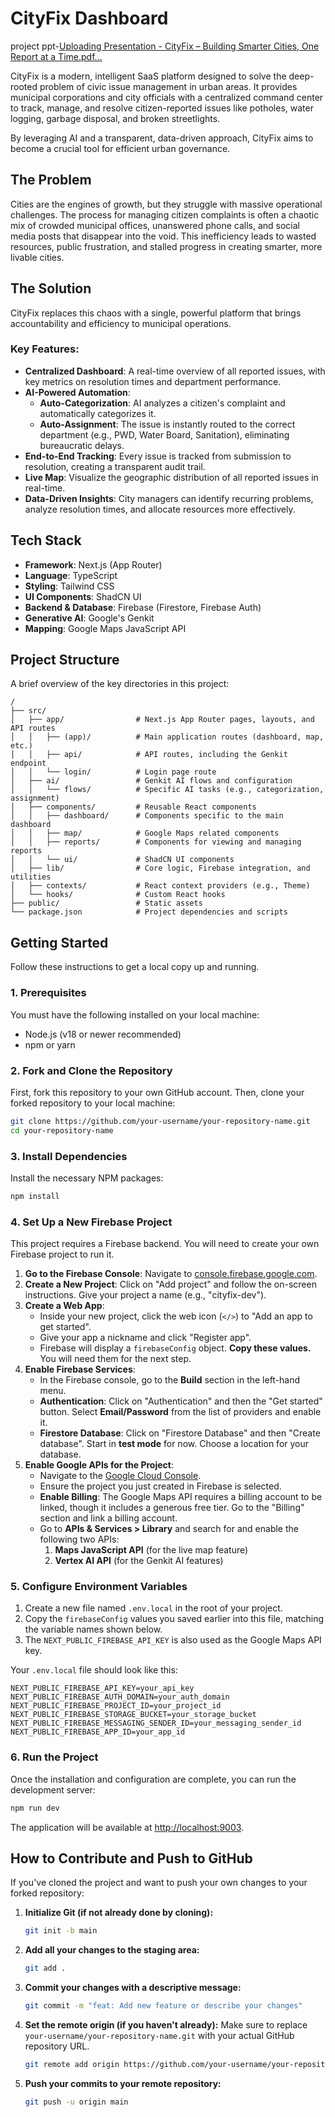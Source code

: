 # CityFix Dashboard

project ppt-[Uploading Presentation - CityFix – Building Smarter Cities, One Report at a Time.pdf…]()


CityFix is a modern, intelligent SaaS platform designed to solve the deep-rooted problem of civic issue management in urban areas. It provides municipal corporations and city officials with a centralized command center to track, manage, and resolve citizen-reported issues like potholes, water logging, garbage disposal, and broken streetlights.

By leveraging AI and a transparent, data-driven approach, CityFix aims to become a crucial tool for efficient urban governance.

## The Problem

Cities are the engines of growth, but they struggle with massive operational challenges. The process for managing citizen complaints is often a chaotic mix of crowded municipal offices, unanswered phone calls, and social media posts that disappear into the void. This inefficiency leads to wasted resources, public frustration, and stalled progress in creating smarter, more livable cities.

## The Solution

CityFix replaces this chaos with a single, powerful platform that brings accountability and efficiency to municipal operations.

### Key Features:

- **Centralized Dashboard**: A real-time overview of all reported issues, with key metrics on resolution times and department performance.
- **AI-Powered Automation**:
    - **Auto-Categorization**: AI analyzes a citizen's complaint and automatically categorizes it.
    - **Auto-Assignment**: The issue is instantly routed to the correct department (e.g., PWD, Water Board, Sanitation), eliminating bureaucratic delays.
- **End-to-End Tracking**: Every issue is tracked from submission to resolution, creating a transparent audit trail.
- **Live Map**: Visualize the geographic distribution of all reported issues in real-time.
- **Data-Driven Insights**: City managers can identify recurring problems, analyze resolution times, and allocate resources more effectively.

## Tech Stack

- **Framework**: Next.js (App Router)
- **Language**: TypeScript
- **Styling**: Tailwind CSS
- **UI Components**: ShadCN UI
- **Backend & Database**: Firebase (Firestore, Firebase Auth)
- **Generative AI**: Google's Genkit
- **Mapping**: Google Maps JavaScript API

## Project Structure

A brief overview of the key directories in this project:

```
/
├── src/
│   ├── app/                # Next.js App Router pages, layouts, and API routes
│   │   ├── (app)/          # Main application routes (dashboard, map, etc.)
│   │   ├── api/            # API routes, including the Genkit endpoint
│   │   └── login/          # Login page route
│   ├── ai/                 # Genkit AI flows and configuration
│   │   └── flows/          # Specific AI tasks (e.g., categorization, assignment)
│   ├── components/         # Reusable React components
│   │   ├── dashboard/      # Components specific to the main dashboard
│   │   ├── map/            # Google Maps related components
│   │   ├── reports/        # Components for viewing and managing reports
│   │   └── ui/             # ShadCN UI components
│   ├── lib/                # Core logic, Firebase integration, and utilities
│   ├── contexts/           # React context providers (e.g., Theme)
│   └── hooks/              # Custom React hooks
├── public/                 # Static assets
└── package.json            # Project dependencies and scripts
```

## Getting Started

Follow these instructions to get a local copy up and running.

### 1. Prerequisites

You must have the following installed on your local machine:
- Node.js (v18 or newer recommended)
- npm or yarn

### 2. Fork and Clone the Repository

First, fork this repository to your own GitHub account. Then, clone your forked repository to your local machine:

```sh
git clone https://github.com/your-username/your-repository-name.git
cd your-repository-name
```

### 3. Install Dependencies

Install the necessary NPM packages:

```sh
npm install
```

### 4. Set Up a New Firebase Project

This project requires a Firebase backend. You will need to create your own Firebase project to run it.

1.  **Go to the Firebase Console**: Navigate to [console.firebase.google.com](https://console.firebase.google.com).
2.  **Create a New Project**: Click on "Add project" and follow the on-screen instructions. Give your project a name (e.g., "cityfix-dev").
3.  **Create a Web App**:
    *   Inside your new project, click the web icon (`</>`) to "Add an app to get started".
    *   Give your app a nickname and click "Register app".
    *   Firebase will display a `firebaseConfig` object. **Copy these values.** You will need them for the next step.
4.  **Enable Firebase Services**:
    *   In the Firebase console, go to the **Build** section in the left-hand menu.
    *   **Authentication**: Click on "Authentication" and then the "Get started" button. Select **Email/Password** from the list of providers and enable it.
    *   **Firestore Database**: Click on "Firestore Database" and then "Create database". Start in **test mode** for now. Choose a location for your database.
5.  **Enable Google APIs for the Project**:
    *   Navigate to the [Google Cloud Console](https://console.cloud.google.com/).
    *   Ensure the project you just created in Firebase is selected.
    *   **Enable Billing**: The Google Maps API requires a billing account to be linked, though it includes a generous free tier. Go to the "Billing" section and link a billing account.
    *   Go to **APIs & Services > Library** and search for and enable the following two APIs:
        1.  **Maps JavaScript API** (for the live map feature)
        2.  **Vertex AI API** (for the Genkit AI features)

### 5. Configure Environment Variables

1.  Create a new file named `.env.local` in the root of your project.
2.  Copy the `firebaseConfig` values you saved earlier into this file, matching the variable names shown below.
3.  The `NEXT_PUBLIC_FIREBASE_API_KEY` is also used as the Google Maps API key.

Your `.env.local` file should look like this:

```env
NEXT_PUBLIC_FIREBASE_API_KEY=your_api_key
NEXT_PUBLIC_FIREBASE_AUTH_DOMAIN=your_auth_domain
NEXT_PUBLIC_FIREBASE_PROJECT_ID=your_project_id
NEXT_PUBLIC_FIREBASE_STORAGE_BUCKET=your_storage_bucket
NEXT_PUBLIC_FIREBASE_MESSAGING_SENDER_ID=your_messaging_sender_id
NEXT_PUBLIC_FIREBASE_APP_ID=your_app_id
```

### 6. Run the Project

Once the installation and configuration are complete, you can run the development server:

```bash
npm run dev
```

The application will be available at [http://localhost:9003](http://localhost:9003).

## How to Contribute and Push to GitHub

If you've cloned the project and want to push your own changes to your forked repository:

1.  **Initialize Git (if not already done by cloning):**
    ```sh
    git init -b main
    ```

2.  **Add all your changes to the staging area:**
    ```sh
    git add .
    ```

3.  **Commit your changes with a descriptive message:**
    ```sh
    git commit -m "feat: Add new feature or describe your changes"
    ```

4.  **Set the remote origin (if you haven't already):**
    Make sure to replace `your-username/your-repository-name.git` with your actual GitHub repository URL.
    ```sh
    git remote add origin https://github.com/your-username/your-repository-name.git
    ```

5.  **Push your commits to your remote repository:**
    ```sh
    git push -u origin main
    ```
